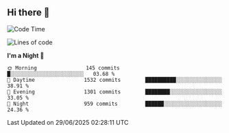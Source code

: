 ## Hi there 👋

<!--
**Wangmerlyn/Wangmerlyn** is a ✨ _special_ ✨ repository because its `README.md` (this file) appears on your GitHub profile.

Here are some ideas to get you started:

- 🔭 I’m currently working on ...
- 🌱 I’m currently learning ...
- 👯 I’m looking to collaborate on ...
- 🤔 I’m looking for help with ...
- 💬 Ask me about ...
- 📫 How to reach me: ...
- 😄 Pronouns: ...
- ⚡ Fun fact: ...
-->
<!--START_SECTION:waka-->
![Code Time](http://img.shields.io/badge/Code%20Time-387%20hrs%2023%20mins-blue)

![Lines of code](https://img.shields.io/badge/From%20Hello%20World%20I%27ve%20Written-19.6%20million%20lines%20of%20code-blue)

**I'm a Night 🦉** 

```text
🌞 Morning                145 commits         █░░░░░░░░░░░░░░░░░░░░░░░░   03.68 % 
🌆 Daytime                1532 commits        ██████████░░░░░░░░░░░░░░░   38.91 % 
🌃 Evening                1301 commits        ████████░░░░░░░░░░░░░░░░░   33.05 % 
🌙 Night                  959 commits         ██████░░░░░░░░░░░░░░░░░░░   24.36 % 
```



 Last Updated on 29/06/2025 02:28:11 UTC
<!--END_SECTION:waka-->
